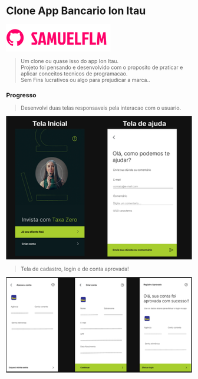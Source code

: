 # Clone App Bancario Ion Itau

<!---Esses são exemplos. Veja https://shields.io para outras pessoas ou para personalizar este conjunto de escudos. Você pode querer incluir dependências, status do projeto e informações de licença aqui--->

<img src="doc/img/logo.png" alt="logo_samuelflm">

> Um clone ou quase isso do app Ion Itau.<br>
> Projeto foi pensando e desenvolvido com o proposito de praticar e aplicar conceitos tecnicos de programacao.<br> Sem Fins lucrativos ou algo para prejudicar a marca..

### Progresso

> Desenvolvi duas telas responsaveis pela interacao com o usuario.

<img src="doc/img/interface.png" alt="interface">

> Tela de cadastro, login e de conta aprovada!

<img src="doc/img/interface3.png" alt="interface">